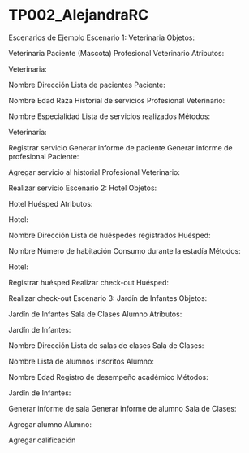 # TP002_AlejandraRC
Escenarios de Ejemplo
Escenario 1: Veterinaria
Objetos:

Veterinaria
Paciente (Mascota)
Profesional Veterinario
Atributos:

Veterinaria:

Nombre
Dirección
Lista de pacientes
Paciente:

Nombre
Edad
Raza
Historial de servicios
Profesional Veterinario:

Nombre
Especialidad
Lista de servicios realizados
Métodos:

Veterinaria:

Registrar servicio
Generar informe de paciente
Generar informe de profesional
Paciente:

Agregar servicio al historial
Profesional Veterinario:

Realizar servicio
Escenario 2: Hotel
Objetos:

Hotel
Huésped
Atributos:

Hotel:

Nombre
Dirección
Lista de huéspedes registrados
Huésped:

Nombre
Número de habitación
Consumo durante la estadía
Métodos:

Hotel:

Registrar huésped
Realizar check-out
Huésped:

Realizar check-out
Escenario 3: Jardín de Infantes
Objetos:

Jardín de Infantes
Sala de Clases
Alumno
Atributos:

Jardín de Infantes:

Nombre
Dirección
Lista de salas de clases
Sala de Clases:

Nombre
Lista de alumnos inscritos
Alumno:

Nombre
Edad
Registro de desempeño académico
Métodos:

Jardín de Infantes:

Generar informe de sala
Generar informe de alumno
Sala de Clases:

Agregar alumno
Alumno:

Agregar calificación
